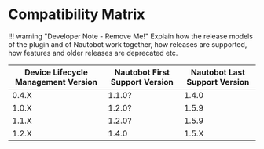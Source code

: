 # Compatibility Matrix

!!! warning "Developer Note - Remove Me!"
    Explain how the release models of the plugin and of Nautobot work together, how releases are supported, how features and older releases are deprecated etc.

| Device Lifecycle Management Version | Nautobot First Support Version | Nautobot Last Support Version |
| ------------- | -------------------- | ------------- |
| 0.4.X         | 1.1.0?               | 1.4.0         |
| 1.0.X         | 1.2.0?               | 1.5.9         |
| 1.1.X         | 1.2.0?               | 1.5.9         |
| 1.2.X         | 1.4.0                | 1.5.X         |
